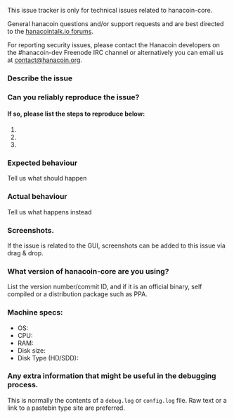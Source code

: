 <!--- Remove sections that do not apply -->

This issue tracker is only for technical issues related to hanacoin-core.

General hanacoin questions and/or support requests and are best directed to the [hanacointalk.io forums](https://hanacointalk.io/).

For reporting security issues, please contact the Hanacoin developers on the #hanacoin-dev Freenode IRC channel or alternatively you can email us at contact@hanacoin.org.

### Describe the issue

### Can you reliably reproduce the issue?
#### If so, please list the steps to reproduce below:
1.
2.
3.

### Expected behaviour
Tell us what should happen

### Actual behaviour
Tell us what happens instead

### Screenshots.
If the issue is related to the GUI, screenshots can be added to this issue via drag & drop.

### What version of hanacoin-core are you using?
List the version number/commit ID, and if it is an official binary, self compiled or a distribution package such as PPA.

### Machine specs:
- OS:
- CPU:
- RAM:
- Disk size:
- Disk Type (HD/SDD):

### Any extra information that might be useful in the debugging process.
This is normally the contents of a `debug.log` or `config.log` file. Raw text or a link to a pastebin type site are preferred.
